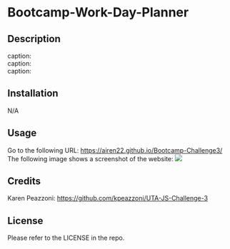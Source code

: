 # Bootcamp-Work-Day-Planner


## Description
caption:
<br>
![<img src=".png" width="250"/>](images/.png)
<br>
caption:
<br>
![<img src=".png" width="250"/>](images/.png)
<br>
caption:
<br>
![<img src=".png" width="250"/>](images/.png)


## Installation
N/A
## Usage
Go to the following URL:
https://airen22.github.io/Bootcamp-Challenge3/
The following image shows a screenshot of the website: <img src = "assets\css\images\image1.png">
## Credits
Karen Peazzoni: https://github.com/kpeazzoni/UTA-JS-Challenge-3
## License
Please refer to the LICENSE in the repo.



